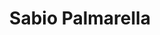 ---
title: Sabio Palmarella
collection: members
layout: member.html
image: Sabio Palmarella.jpg
url: sabio-palmarella
---
